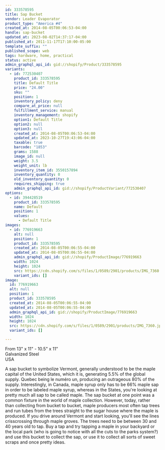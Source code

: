 ```yaml
---
id: 333578595
title: Sap Bucket
vendor: Leader Evaporator
product_type: "America #4"
created_at: 2014-08-05T00:06:53-04:00
handle: sap-bucket
updated_at: 2023-08-02T14:37:17-04:00
published_at: 2011-11-17T17:10:00-05:00
template_suffix: ""
published_scope: web
tags: hardware, home, practical
status: active
admin_graphql_api_id: gid://shopify/Product/333578595
variants:
  - id: 772530407
    product_id: 333578595
    title: Default Title
    price: "24.00"
    sku: ""
    position: 1
    inventory_policy: deny
    compare_at_price: null
    fulfillment_service: manual
    inventory_management: shopify
    option1: Default Title
    option2: null
    option3: null
    created_at: 2014-08-05T00:06:53-04:00
    updated_at: 2023-10-27T19:43:06-04:00
    taxable: true
    barcode: "1853"
    grams: 1588
    image_id: null
    weight: 3.5
    weight_unit: lb
    inventory_item_id: 3550157894
    inventory_quantity: 0
    old_inventory_quantity: 0
    requires_shipping: true
    admin_graphql_api_id: gid://shopify/ProductVariant/772530407
options:
  - id: 394428519
    product_id: 333578595
    name: Default
    position: 1
    values:
      - Default Title
images:
  - id: 776919663
    alt: null
    position: 1
    product_id: 333578595
    created_at: 2014-08-05T00:06:55-04:00
    updated_at: 2014-08-05T00:06:55-04:00
    admin_graphql_api_id: gid://shopify/ProductImage/776919663
    width: 1024
    height: 1024
    src: https://cdn.shopify.com/s/files/1/0589/2901/products/IMG_7360.jpeg?v=1407211615
    variant_ids: []
image:
  id: 776919663
  alt: null
  position: 1
  product_id: 333578595
  created_at: 2014-08-05T00:06:55-04:00
  updated_at: 2014-08-05T00:06:55-04:00
  admin_graphql_api_id: gid://shopify/ProductImage/776919663
  width: 1024
  height: 1024
  src: https://cdn.shopify.com/s/files/1/0589/2901/products/IMG_7360.jpeg?v=1407211615
  variant_ids: []

---
```


From 13" x 11" - 10.5" x 11"  
Galvanized Steel  
USA

A sap bucket to symbolize Vermont, generally understood to be the maple capital of the United States, which it is, generating 5.5% of the global supply. Quebec being le numéro un, producing an outrageous 80% of the supply. Interestingly, in Canada, maple syrup only has to be 66% maple sap in order to be labeled maple syrup, whereas in the States, you're looking at pretty much all sap to be called maple. The sap bucket at one point was a common fixture in the world of maple collection. However, today, rather than collecting from bucket to bucket, maple producers most often tap trees and run tubes from the trees straight to the sugar house where the maple is produced. If you drive around Vermont and start looking, you'll see the lines crisscrossing through maple groves. The trees need to be between 30 and 40 years old to tap. Buy a tap and try tapping a maple in your backyard or the local park (who is going to notice with all the cuts to the parks system?) and use this bucket to collect the sap, or use it to collect all sorts of sweet scraps and once pretty ideas.